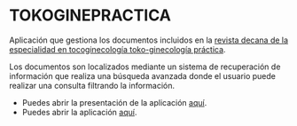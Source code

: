 
# TOKOGINEPRACTICA

Aplicación que gestiona los documentos incluidos en la [revista decana de la especialidad en tocoginecología toko-ginecología práctica](https://www.tokoginepractica.com/).

Los documentos son localizados mediante un sistema de recuperación de información que realiza una búsqueda avanzada donde el usuario puede realizar una consulta filtrando la información.

- Puedes abrir la presentación de la aplicación [aquí](https://rpubs.com/scontador/tokoginepractica).
- Puedes abrir la aplicación [aquí](https://scontador.shinyapps.io/tokoginepractica).

